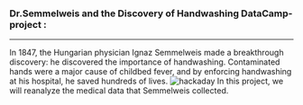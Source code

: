 ### Dr.Semmelweis and the Discovery of Handwashing DataCamp-project :
------------------------------------------------------------------------------------------------------------------------------
In 1847, the Hungarian physician Ignaz Semmelweis made a breakthrough discovery:
he discovered the importance of handwashing. Contaminated hands were a major cause of childbed fever,
and by enforcing handwashing at his hospital, he saved hundreds of lives.
![hackaday]([http://lmsotfy.com/so.png](https://hackaday.com/wp-content/uploads/2018/08/ignaz.jpg))
In this project, we will reanalyze the medical data that Semmelweis collected.

